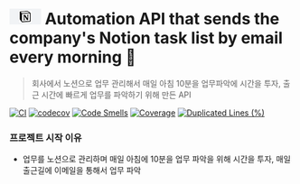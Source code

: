 
#  <img src="img.png"> Automation API that sends the company's Notion task list by email every morning 🤖

> 회사에서 노션으로 업무 관리해서 매일 아침 10분을 업무파악에 시간을 투자, 출근 시간에 빠르게 업무를 파악하기 위해 만든 API

[![CI](https://github.com/specmock/specmock/actions/workflows/ci.yml/badge.svg)]()
[![codecov](https://codecov.io/gh/specmock/specmock/graph/badge.svg?token=MH9F8QVR41)]()
[![Code Smells](https://sonarcloud.io/api/project_badges/measure?project=depromeet_na-lab-server&metric=code_smells)]()
[![Coverage](https://sonarcloud.io/api/project_badges/measure?project=depromeet_na-lab-server&metric=coverage)]()
[![Duplicated Lines (%)](https://sonarcloud.io/api/project_badges/measure?project=depromeet_na-lab-server&metric=duplicated_lines_density)]()


### 프로젝트 시작 이유
- 업무를 노션으로 관리하며 매일 아침에 10분을 업무 파악을 위해 시간을 투자, 매일 출근길에 이메일을 통해서 업무 파악

